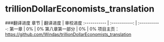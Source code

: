 # trillionDollarEconomists_translation

###翻译进度
章节 | 翻译进度 | 审校进度
:----------- | :-----------: | :-----------:
第一章 | 0% | 0%
第八章第一部分 | 0% | 0%
项目主页：<https://github.com/Windas/trillionDollarEconomists_translation>
